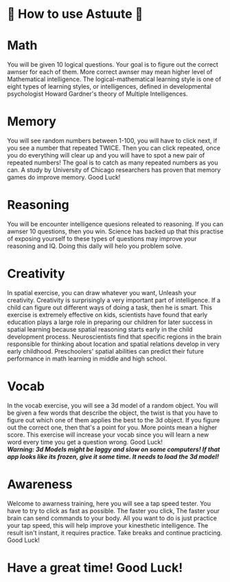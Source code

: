 👑 How to use Astuute 👑
===========

# Math

You will be given 10 logical questions. Your goal is to figure out the correct awnser for each of them. More correct awnser may mean higher level of Mathematical intelligence. The logical-mathematical learning style is one of eight types of learning styles, or intelligences, defined in developmental psychologist Howard Gardner's theory of Multiple Intelligences. 

# Memory

You will see random numbers between 1-100, you will have to click next, if you see a number that repeated TWICE. Then you can click repeated, once you do everything will clear up and you will have to spot a new pair of repeated numbers! The goal is to catch as many repeated numbers as you can. A study by University of Chicago researchers has proven that memory games do improve memory. Good Luck!

# Reasoning

You will be encounter intelligence quesions releated to reasoning. If you can awnser 10 questions, then you win. Science has backed up that this practise of exposing yourself to these types of questions may improve your reasoning and IQ. Doing this daily will helo you problem solve. 

# Creativity 

In spatial exercise, you can draw whatever you want, Unleash your creativity. Creativity is surprisingly a very important part of intelligence. If a child can figure out different ways of doing a task, then he is smart.  This exercise is extremely effective on kids, scientists have found that early education plays a large role in preparing our children for later success in spatial learning​​ because spatial reasoning starts early in the child development process. Neuroscientists find that specific regions in the brain responsible for thinking about location and spatial relations develop in very early childhood​​. Preschoolers' spatial abilities can predict their future performance in math learning in middle and high school​​.

# Vocab

In the vocab exercise, you will see a 3d model of a random object. You will be given a few words that describe the object, the twist is that you have to figure out which one of them applies the best to the 3d object. If you figure out the correct one, then that's a point for you. More points mean a higher score. This exercise will increase your vocab since you will learn a new word every time you get a question wrong. Good Luck!<br/>
_**Warning: 3d Models might be laggy and slow on some computers! If that app looks like its frozen, give it some time. It needs to load the 3d model!**_

# Awareness

Welcome to awarness training, here you will see a tap speed tester. You have to try to click as fast as possible. The faster you click, The faster your brain can send commands to your body. All you want to do is just practice your tap speed, this will help improve your kinesthetic intelligence. The result isn't instant, it requires practice. Take breaks and continue practicing. Good Luck!

# Have a great time! Good Luck!

